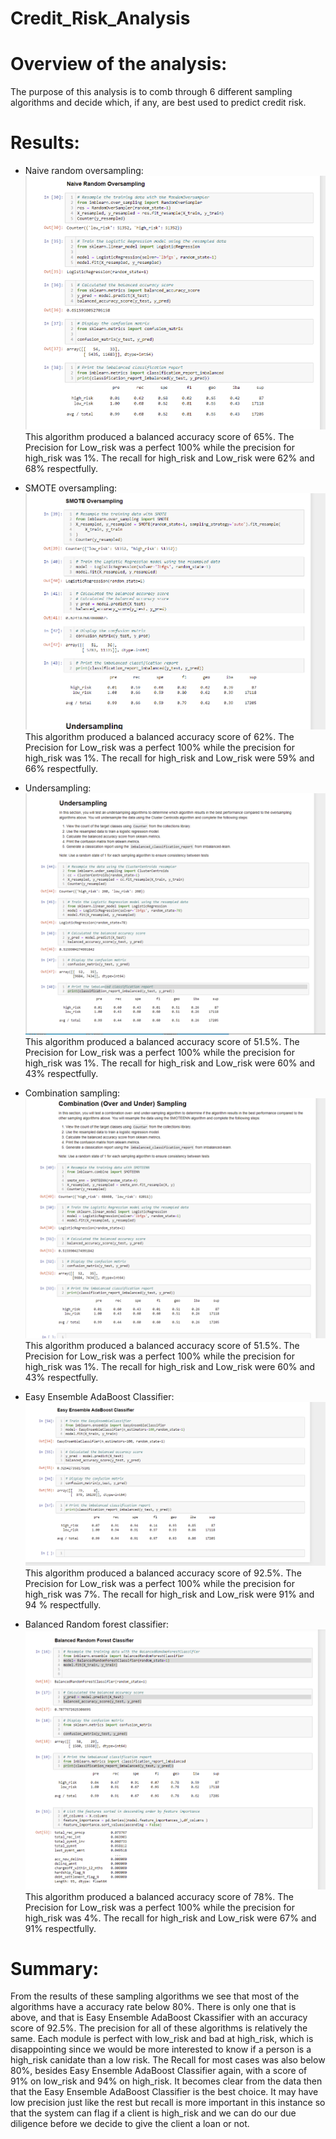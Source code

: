 # Credit_Risk_Analysis

# Overview of the analysis: 
The purpose of this analysis is to comb through 6 different sampling algorithms and decide which, if any, are best used to predict credit risk. 

# Results:

- Naive random oversampling:
![pic1](https://github.com/Kbeat438/Credit_Risk_analysis/blob/main/Images/Naive%20random%20oversampling.png)
This algorithm produced a balanced accuracy score of 65%. The Precision for Low_risk was a perfect 100% while the precision for high_risk was 1%. The recall for high_risk and Low_risk were 62% and 68% respectfully. 

- SMOTE oversampling:
![pic2](https://github.com/Kbeat438/Credit_Risk_analysis/blob/main/Images/Smote%20oversampling.png)
This algorithm produced a balanced accuracy score of 62%. The Precision for Low_risk was a perfect 100% while the precision for high_risk was 1%. The recall for high_risk and Low_risk were 59% and 66% respectfully. 

- Undersampling:
![pic3](https://github.com/Kbeat438/Credit_Risk_analysis/blob/main/Images/Undersampling.png)
This algorithm produced a balanced accuracy score of 51.5%. The Precision for Low_risk was a perfect 100% while the precision for high_risk was 1%. The recall for high_risk and Low_risk were 60% and 43% respectfully. 

- Combination sampling:
![pic4](https://github.com/Kbeat438/Credit_Risk_analysis/blob/main/Images/Combination%20Sampling.png)
This algorithm produced a balanced accuracy score of 51.5%. The Precision for Low_risk was a perfect 100% while the precision for high_risk was 1%. The recall for high_risk and Low_risk were 60% and 43% respectfully. 

- Easy Ensemble AdaBoost Classifier:
![pic5](https://github.com/Kbeat438/Credit_Risk_analysis/blob/main/Images/Easy%20Ensemble%20AdaBoost%20Classifier.png)
This algorithm produced a balanced accuracy score of 92.5%. The Precision for Low_risk was a perfect 100% while the precision for high_risk was 7%. The recall for high_risk and Low_risk were 91% and 94 % respectfully. 

- Balanced Random forest classifier:
![pic6](https://github.com/Kbeat438/Credit_Risk_analysis/blob/main/Images/Balanced%20Random%20Forest%20Classifier.png)
This algorithm produced a balanced accuracy score of 78%. The Precision for Low_risk was a perfect 100% while the precision for high_risk was 4%. The recall for high_risk and Low_risk were 67% and 91% respectfully. 


# Summary:
From the results of these sampling algorithms we see that most of the algorithms have a accuracy rate below 80%. There is only one that is above, and that is Easy Ensemble AdaBoost Ckassifier with an accuracy score of 92.5%. The precision for all of these algorithms is relatively the same. Each module is perfect with low_risk and bad at high_risk, which is disappointing since we would be more interested to know if a person is a high_risk canidate than a low risk. The Recall for most cases was also below 80%, besides Easy Ensemble AdaBoost Classifier again, with a score of 91% on low_risk and 94% on high_risk. It becomes clear from the data then that the Easy Ensemble AdaBoost Classifier is the best choice. It may have low precision just like the rest but recall is more important in this instance so that the system can flag if a client is high_risk and we can do our due diligence before we decide to give the client a loan or not. 
